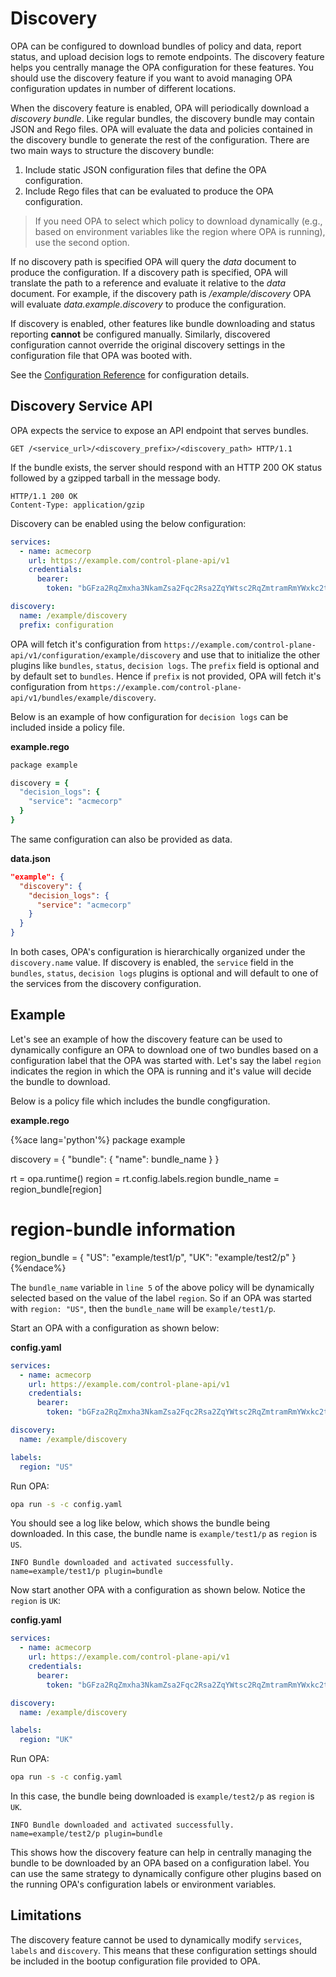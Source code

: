 # Discovery

OPA can be configured to download bundles of policy and data, report status, and
upload decision logs to remote endpoints. The discovery feature helps you
centrally manage the OPA configuration for these features. You should use the
discovery feature if you want to avoid managing OPA configuration updates in
number of different locations.

When the discovery feature is enabled, OPA will periodically download a
*discovery bundle*. Like regular bundles, the discovery bundle may contain JSON
and Rego files. OPA will evaluate the data and policies contained in the
discovery bundle to generate the rest of the configuration. There are two main
ways to structure the discovery bundle:

1. Include static JSON configuration files that define the OPA configuration.
2. Include Rego files that can be evaluated to produce the OPA configuration.

> If you need OPA to select which policy to download dynamically (e.g., based on
> environment variables like the region where OPA is running), use the second
> option.

If no discovery path is specified OPA will query the *data* document to produce
the configuration. If a discovery path is specified, OPA will translate the path
to a reference and evaluate it relative to the *data* document. For example, if
the discovery path is */example/discovery* OPA will evaluate
*data.example.discovery* to produce the configuration.

If discovery is enabled, other features like bundle downloading and status
reporting **cannot** be configured manually. Similarly, discovered configuration
cannot override the original discovery settings in the configuration file that
OPA was booted with.

See the [Configuration Reference](configuration.md) for configuration details.

## Discovery Service API

OPA expects the service to expose an API endpoint that serves bundles.

```http
GET /<service_url>/<discovery_prefix>/<discovery_path> HTTP/1.1
```

If the bundle exists, the server should respond with an HTTP 200 OK status
followed by a gzipped tarball in the message body.

```http
HTTP/1.1 200 OK
Content-Type: application/gzip
```

Discovery can be enabled using the below configuration:

```yaml
services:
  - name: acmecorp
    url: https://example.com/control-plane-api/v1
    credentials:
      bearer:
        token: "bGFza2RqZmxha3NkamZsa2Fqc2Rsa2ZqYWtsc2RqZmtramRmYWxkc2tm"

discovery:
  name: /example/discovery
  prefix: configuration
```

OPA will fetch it's configuration from
`https://example.com/control-plane-api/v1/configuration/example/discovery` and
use that to initialize the other plugins like `bundles`, `status`, `decision
logs`. The `prefix` field is optional and by default set to `bundles`. Hence if
`prefix` is not provided, OPA will fetch it's configuration from
`https://example.com/control-plane-api/v1/bundles/example/discovery`.

Below is an example of how configuration for `decision logs` can be included
inside a policy file.

**example.rego**

```ruby
package example

discovery = {
  "decision_logs": {
    "service": "acmecorp"
  }
}
```

The same configuration can also  be provided as data.

**data.json**

```json
"example": {
  "discovery": {
    "decision_logs": {
      "service": "acmecorp"
    }
  }
}
```

In both cases, OPA's configuration is hierarchically organized under the
`discovery.name` value. If discovery is enabled, the `service` field in the
`bundles`, `status`, `decision logs` plugins is optional and will default to one
of the services from the discovery configuration.

## Example

Let's see an example of how the discovery feature can be used to dynamically configure an OPA to download one of two bundles based on a configuration label that the OPA was started with. Let's say the label `region` indicates the region in which the OPA is running and it's value will decide the bundle to download.

Below is a policy file which includes the bundle congfiguration.

**example.rego**

{%ace lang='python'%}
package example

discovery = {
  "bundle": {
    "name": bundle_name
  }
}

rt = opa.runtime()
region = rt.config.labels.region
bundle_name = region_bundle[region]

# region-bundle information
region_bundle = {
  "US": "example/test1/p",
  "UK": "example/test2/p"
}
{%endace%}

The `bundle_name` variable in `line 5` of the above policy will be dynamically selected based on the value of the label `region`. So if an OPA was started with `region: "US"`, then the `bundle_name` will be `example/test1/p`.

Start an OPA with a configuration as shown below:

**config.yaml**

```yaml
services:
  - name: acmecorp
    url: https://example.com/control-plane-api/v1
    credentials:
      bearer:
        token: "bGFza2RqZmxha3NkamZsa2Fqc2Rsa2ZqYWtsc2RqZmtramRmYWxkc2tm"

discovery:
  name: /example/discovery

labels:
  region: "US"
```

Run OPA:

```bash
opa run -s -c config.yaml
```

You should see a log like below, which shows the bundle being downloaded. In this case, the bundle name is `example/test1/p` as `region` is `US`.

```raw
INFO Bundle downloaded and activated successfully. name=example/test1/p plugin=bundle
```

Now start another OPA with a configuration as shown below. Notice the `region` is `UK`:

**config.yaml**

```yaml
services:
  - name: acmecorp
    url: https://example.com/control-plane-api/v1
    credentials:
      bearer:
        token: "bGFza2RqZmxha3NkamZsa2Fqc2Rsa2ZqYWtsc2RqZmtramRmYWxkc2tm"

discovery:
  name: /example/discovery

labels:
  region: "UK"
```

Run OPA:

```bash
opa run -s -c config.yaml
```

In this case, the bundle being downloaded is `example/test2/p` as `region` is `UK`.

```raw
INFO Bundle downloaded and activated successfully. name=example/test2/p plugin=bundle
```

This shows how the discovery feature can help in centrally managing the bundle to be downloaded by an OPA based on a configuration label. You can use the same strategy to dynamically configure other plugins based on the running OPA's configuration labels or environment variables.

## Limitations

The discovery feature cannot be used to dynamically modify `services`, `labels` and `discovery`. This means that these configuration settings should be included in the bootup configuration file provided to OPA.